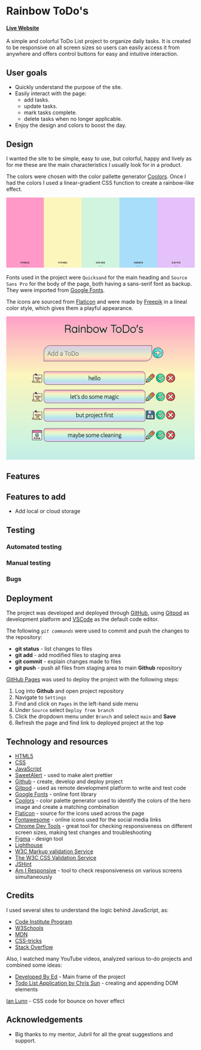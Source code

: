 # Rainbow ToDo's

#### [**Live Website**](https://noemichis.github.io/rainbow-todos/)

A simple and colorful ToDo List project to organize daily tasks. It is created to be responsive on all screen sizes so users can easily access it from anywhere and offers control buttons for easy and intuitive interaction. 

## User goals 

- Quickly understand the purpose of the site.
- Easily interact with the page: 
    - add tasks.
    - update tasks.
    - mark tasks complete.
    - delete tasks when no longer applicable.
- Enjoy the design and colors to boost the day.

## Design

I wanted the site to be simple, easy to use, but colorful, happy and lively as for me these are the main characteristics I usually look for in a product. 

The colors were chosen with the color pallette generator [Coolors](https://coolors.co). Once I had the colors I used a linear-gradient CSS function to create a rainbow-like effect. 

![Five color collage](assets/readme/color-pallette.png)

Fonts used in the project were `Quicksand` for the main heading and `Source Sans Pro` for the body of the page, both having a sans-serif font as backup. They were imported from [Google Fonts](http://fonts.google.com).

The icons are sourced from [Flaticon](https://www.flaticon.com/) and were made by [Freepik](https://www.freepik.com/) in a lineal color style, which gives them a playful appearance. 

![Colors, fonts and icons](assets/readme//colors-font-icons.png)

## Features

## Features to add 

- Add local or cloud storage

## Testing

### Automated testing

### Manual testing

### Bugs

## Deployment

The project was developed and deployed through [GitHub](https://github.com), using [Gitpod](https://gitpod.io) as development platform and [VSCode](https://code.visualstudio.com/) as the default code editor. 

The following *`git commands`* were used to commit and push the changes to the repository: 
- **git status** - list changes to files
- **git add** - add modified files to staging  area
- **git commit** - explain changes made to files
- **git push**  - push all files from staging area to main **Github** repository

[GitHub Pages](https://pages.github.com/) was used to deploy the project with the following steps:
1. Log into **Github** and open project repository
3. Navigate to `Settings`
4. Find and click on `Pages` in the left-hand side menu
5. Under `Source` select `Deploy from branch` 
6. Click the dropdown menu under `Branch` and select `main` and **Save**
8. Refresh the page and find link to deployed project at the top

## Technology and resources

- [HTML5](https://en.wikipedia.org/wiki/HTML5)
- [CSS](https://en.wikipedia.org/wiki/CSS)
- [JavaScript](https://www.javascript.com/)
- [SweetAlert](https://sweetalert.js.org/guides/) - used to make alert prettier
- [Github](https://github.com) - create, develop and deploy project
- [Gitpod](https://gitpod.io) - used as remote development platform to write and test code
- [Google Fonts](http://fonts.google.com) - online font library 
- [Coolors](https://coolors.co) - color palette generator used to identify the colors of the hero image and create a matching combination
- [Flaticon](https://www.flaticon.com/) - source for the icons used across the page
- [Fontawesome](https://fontawesome.com) - online icons used for the social media links
- [Chrome Dev Tools](https://developer.chrome.com/docs/devtools) - great tool for checking responsiveness on different screen sizes, making test changes and troubleshooting 
- [Figma](https://www.figma.com) - design tool
- [Lighthouse](https://developer.chrome.com/docs/lighthouse/overview/)
- [W3C Markup validation Service](https://validator.w3.org/)
- [The W3C CSS Validation Service](https://jigsaw.w3.org/)
- [JSHint](https://jshint.com/)
- [Am I Responsive](https://ui.dev/) - tool to check responsiveness on various screens simultaneously 

## Credits

I used several sites to understand the logic behind JavaScript, as:
- [Code Institute Program](https://codeinstitute.net/)
- [W3Schools](https://www.w3schools.com)
- [MDN](https://developer.mozilla.org/en-US/) 
- [CSS-tricks](https://css-tricks) 
- [Stack Overflow](https://stackoverflow.com/)

Also, I watched many YouTube videos, analyzed various to-do projects and combined some ideas:
- [Developed By Ed](https://www.youtube.com/watch?v=Ttf3CEsEwMQ&ab_channel=developedbyed) - Main frame of the project
- [Todo List Application by Chris Sun](https://codepad.co/snippet/todo-list-application) - creating and appending DOM elements

[Ian Lunn](https://ianlunn.co.uk/articles/hover-css-tutorial-introduction) - CSS code for bounce on hover effect

## Acknowledgements 

- Big thanks to my mentor, Jubril for all the great suggestions and support.